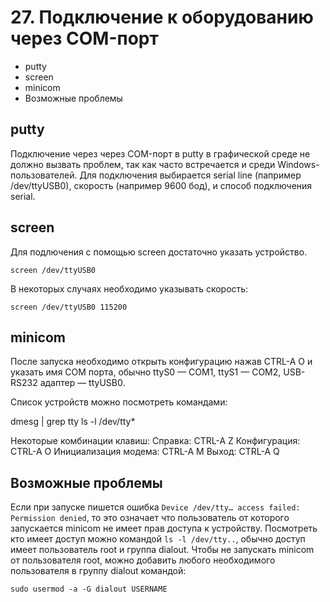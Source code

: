 # 27. Подключение к оборудованию через COM-порт

- putty
- screen
- minicom
- Возможные проблемы


putty
---
Подключение через через COM-порт в putty в графической среде не должно вызвать проблем, так как часто встречается и среди Windows-пользователей.
Для подключения выбирается serial line (папример /dev/ttyUSB0), скорость (например 9600 бод), и способ подключения serial.

screen
---

Для подлючения с помощью screen достаточно указать устройство.
```
screen /dev/ttyUSB0
```
В некоторых случаях необходимо указывать скорость: 
```
screen /dev/ttyUSB0 115200
```

minicom
---
После запуска необходимо открыть конфигурацию нажав CTRL-A O и указать имя COM порта, обычно ttyS0 — COM1, ttyS1 — COM2, USB-RS232 адаптер — ttyUSB0.

Список устройств можно посмотреть командами:
	
dmesg | grep tty
ls -l /dev/tty*

Некоторые комбинации клавиш:
Справка: CTRL-A Z
Конфигурация: CTRL-A O
Инициализация модема: CTRL-A M
Выход: CTRL-A Q


Возможные проблемы
---
Если при запуске пишется ошибка ```Device /dev/tty… access failed: Permission denied```, то это означает что пользователь от которого запускается minicom не имеет прав доступа к устройству. Посмотреть кто имеет доступ можно командой ```ls -l /dev/tty..```, обычно доступ имеет пользователь root и группа dialout. Чтобы не запускать minicom от пользователя root, можно добавить любого необходимого пользователя в группу dialout командой:
```
sudo usermod -a -G dialout USERNAME
```